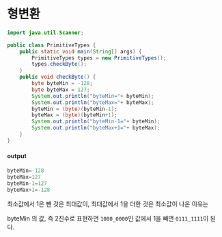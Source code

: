 # 형변환

```java
import java.util.Scanner;

public class PrimitiveTypes {
	public static void main(String[] args) {
		PrimitiveTypes types = new PrimitiveTypes();
		types.checkByte();
	}
	public void checkByte() {
		byte byteMin = -128;
		byte byteMax = 127;
		System.out.println("byteMin="+ byteMin);
		System.out.println("byteMax="+ byteMax);
		byteMin = (byte)(byteMin-1);
		byteMax = (byte)(byteMin+1);
		System.out.println("byteMin-1="+ byteMin);
		System.out.println("byteMax+1="+ byteMax);
	}
}
```
#### output

```java
byteMin=-128
byteMax=127
byteMin-1=127
byteMax+1=-128
```

최소값에서 1은 뺀 것은 최대값이, 최대값에서 1을 더한 것은 최소값이 나온 이유는   

byteMin 의 값, 즉 2진수로 표현하면 ```1000_0000```인 값에서 1을 빼면 ```0111_1111```이 된다.
